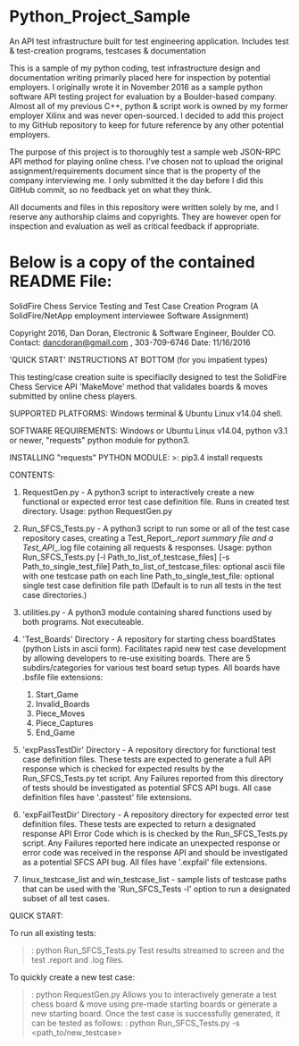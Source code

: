 # Python_Project_Sample
An API test infrastructure built for test engineering application.  Includes test &amp; test-creation programs, testcases &amp; documentation

This is a sample of my python coding, test infrastructure design and documentation writing primarily placed here for inspection by potential employers.  I originally wrote it in November 2016 as a sample python software API testing project for evaluation by a Boulder-based company.  Almost all of my previous C++, python & script work is owned by my former employer Xilinx and was never open-sourced. I decided to add this project to my GitHub repository to keep for future reference by any other potential employers.

The purpose of this project is to thoroughly test a sample web JSON-RPC API method for playing online chess.  I've chosen not to upload the original assignment/requirements document since that is the property of the company interviewing me. I only submitted it the day before I did this GitHub commit, so no feedback yet on what they think.

All documents and files in this repository were written solely by me, and I reserve any authorship claims and copyrights.  They are however open for inspection and evaluation as well as critical feedback if appropriate.

Below is a copy of the contained README File:
========================================================================
SolidFire Chess Service Testing and Test Case Creation Program
(A SolidFire/NetApp employment interviewee Software Assignment)

Copyright 2016,  Dan Doran, Electronic & Software Engineer, Boulder CO.
Contact:  dancdoran@gmail.com , 303-709-6746
Date:  11/16/2016

'QUICK START' INSTRUCTIONS AT BOTTOM (for you impatient types)

This testing/case creation suite is specifiaclly designed to test the
SolidFire Chess Service API 'MakeMove' method that validates boards &
moves submitted by online chess players.

SUPPORTED PLATFORMS:  Windows terminal & Ubuntu Linux v14.04 shell.

SOFTWARE REQUIREMENTS:  Windows or Ubuntu Linux v14.04,  python v3.1 or
                        newer, "requests" python module for python3.

INSTALLING "requests" PYTHON MODULE: >: pip3.4 install requests

CONTENTS:
1) RequestGen.py - A python3 script to interactively create a new functional
   or expected error test case definition file.  Runs in created test directory.
   Usage:  python RequestGen.py

2) Run_SFCS_Tests.py - A python3 script to run some or all of the test case
   repository cases, creating a Test_Report_<date>_<time>.report summary file
   and a Test_API_<date>_<time>.log file cotaining all requests & responses.
   Usage: python Run_SFCS_Tests.py [-l Path_to_list_of_testcase_files] [-s Path_to_single_test_file]
          Path_to_list_of_testcase_files: optional ascii file with one testcase path on each line
          Path_to_single_test_file: optional single test case definition file path
          (Default is to run all tests in the test case directories.)

3) utilities.py - A python3 module containing shared functions used by both programs.
                  Not executeable.

4) 'Test_Boards' Directory - A repository for starting chess boardStates
   (python Lists in ascii form). Facilitates rapid new test case development
   by allowing developers to re-use exisiting boards.  There are 5 subdirs/categories
   for various test board setup types. All boards have .bsfile file extensions:
     1) Start_Game
     2) Invalid_Boards
     3) Piece_Moves
     4) Piece_Captures
     5) End_Game

5) 'expPassTestDir' Directory - A repository directory for functional test case definition
   files.  These tests are expected to generate a full API response which is checked
   for expected results by the Run_SFCS_Tests.py tet script.  Any Failures reported from
   this directory of tests should be investigated as potential SFCS API bugs. All case
   definition files have '.passtest' file extensions.

6) 'expFailTestDir' Directory - A repository directory for expected error test definition
   files.  These tests are expected to return a designated response API Error Code which is
   is checked by the Run_SFCS_Tests.py script.  Any Failures reported here indicate an
   unexpected response or error code was received in the response API and should be
   investigated as a potential SFCS API bug. All files have '.expfail' file extensions.

7) linux_testcase_list and win_testcase_list - sample lists of testcase paths that can be
   used with the 'Run_SFCS_Tests -l' option to run a designated subset of all test cases.

QUICK START:

   To run all existing tests:
   >: python Run_SFCS_Tests.py
   Test results streamed to screen and the test .report and .log files.

   To quickly create a new test case:
   >: python RequestGen.py
   Allows you to interactively generate a test chess board & move using pre-made
   starting boards or generate a new starting board.  Once the test case is
   successfully generated, it can be tested as follows:
   >: python Run_SFCS_Tests.py -s <path_to/new_testcase>
